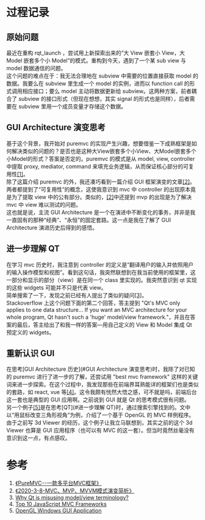 # 过程记录

## 原始问题

最近在重构 rqt_launch ，尝试用上新探索出来的“大 View 嵌套小 View，大 Model 嵌套多个小 Model”的模式。重构到今天，遇到了一个某 sub view 与 model 数据通信的问题。  
这个问题的难点在于：我无法合理地在 subview 中需要的位置直接获取 model 的数据。我要么在 subview 里生成一个 model 的实例，进而以 function call 的形式调用相应接口；要么 model 主动将数据更新给 subview。这两种方案，前者耦合了 subview 的接口形式（但现在想想，其实 signal 的形式也是同样），后者需要在 subview 里用一个成员变量才存储这个数据。  

## GUI Architecture 演变思考

基于这个背景，我开始对 puremvc 的实现产生兴趣，想要借鉴一下成熟框架是如何解决类似的问题的？是否也是这种大View嵌套多个小View、大Model嵌套多个小Model的形式？答案是否定的。puremvc 的模式是从 model, view, controller 中提取 proxy, mediator, command 来填充业务逻辑，从而保证核心部分的可复用性[[1]](#参考)。  
除了这篇介绍 puremvc 的外，我还凑巧看到一篇介绍 GUI 框架演变的文章[[2]](#参考)。两者都提到了“可复用性”的概念，这使我意识到 mvc 中 controller 的出现原本竟是为了提取 view 中的公有部分。类似的，[[2]](#参考)中还提到 mvp 的出现是为了解决 mvc 中 view 难以测试的问题。  
这也就是说，主流 GUI Architecture 是一个在演进中不断变化的事务，并非是我一直固有的那种“经典”、“永恒”的固定套路。这一点是我在了解了 GUI Architecture 演进历史后得到的感悟。  

## 进一步理解 QT

在学习 mvc 历史时，我注意到 controller 的定义是“翻译用户的输入并依照用户的输入操作模型和视图”。看到这句话，我突然联想到在我当前使用的框架里，这一部分和显示的部分（view）是在同一个 class 里实现的。我突然意识到 qt 实现的这些 widgets 可能并不只是代表 view。  
简单搜索了一下，发现之前已经有人提出了类似的疑问[[3]](#参考)。  
Stackoverflow 上这个问题下面的第二个回答，答主提到 "Qt's MVC only applies to one data structure... If you want an MVC architecture for your whole program, Qt hasn't such a 'huge' model/view framework."，并且在答案的最后，答主给出了和我一样的答案—用自己定义的 View 和 Model 集成 Qt 预定义的 widgets。

## 重新认识 GUI

在思考[GUI Architecture 历史](#GUI Architecture 演变思考)时，我除了对已知的 puremvc 进行了进一步的了解，还尝试用 "best mvc framework" 这样的关键词来进一步探索。在这个过程中，我发现那些在前端界耳熟能详的框架们也是类似的套路，如 react, vue 等[[4]](#参考)。这令我颇有恍然大悟之感，可不就是吗，前端后台这一套也是典型的 GUI 应用啊。之前说到 GUI 就是 Qt 的思考模式很有问题。  
另一个例子[[5]](#参考)是在思考[QT](#进一步理解 QT)时，通过搜索引擎找到的。文中以“用鼠标改变三角形视角”为例，介绍了一个基于 OpenGL 的 MVC 样例程序。由于之前写 3d Viewer 的经历，这个例子让我立马联想到，其实之前的这个 3d Viewer 也算是 GUI 应用程序（也可以有 MVC 的这一套）。但当时竟然丝毫没有意识到这一点，有点感叹。  

# 参考
1. [《PureMVC--一款多平台MVC框架》](https://www.jianshu.com/p/47deaced9eb3)  
2. [《2020-3-8-MVC、MVP、MVVM模式演变简析》](https://cloud.tencent.com/developer/article/1641997)  
3. [Why Qt is misusing model/view terminology?](https://stackoverflow.com/questions/5543198/why-qt-is-misusing-model-view-terminology)  
4. [Top 10 JavaScript MVC Frameworks](https://www.bbconsult.co.uk/blog/top-10-javascript-mvc-frameworks)  
5. [OpenGL Windows GUI Application](http://www.songho.ca/opengl/gl_mvc.html)  
